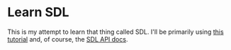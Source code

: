 # Learn SDL

This is my attempt to learn that thing called SDL. I'll be primarily using [this tutorial](http://stephenmeier.net/2014/08/10/sdl-2-0-tutorial-00-the-basic-structure) and, of course, the [SDL API docs](https://wiki.libsdl.org/APIByCategory).

